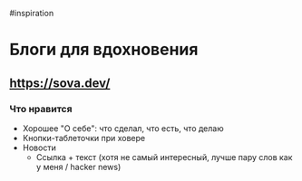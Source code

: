 #inspiration 

# Блоги для вдохновения

## https://sova.dev/

### Что нравится

- Хорошее "О себе": что сделал, что есть, что делаю
- Кнопки-таблеточки при ховере
- Новости
	- Ссылка + текст (хотя не самый интересный, лучше пару слов как у меня / hacker news)
